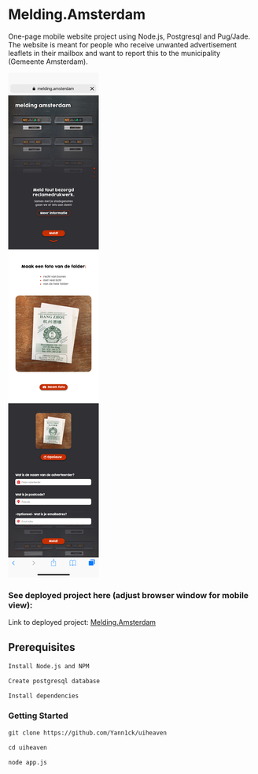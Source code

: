 # Melding.Amsterdam

One-page mobile website project using Node.js, Postgresql and Pug/Jade. The website is meant for people who receive unwanted advertisement leaflets in their mailbox and want to report this to the municipality (Gemeente Amsterdam).

![alt text](https://github.com/Yann1ck/uiheaven/blob/master/public/images/LandingPage_OVERVIEW_02012018.png "Melding.Amsterdam Website")

### See deployed project here (adjust browser window for mobile view):

Link to deployed project: <a href="https://melding-amsterdam.yannickvisbeek.com">Melding.Amsterdam</a>

## Prerequisites

```
Install Node.js and NPM
```

```
Create postgresql database
```

```
Install dependencies
```

### Getting Started
```
git clone https://github.com/Yann1ck/uiheaven
```

```
cd uiheaven
```

```
node app.js
```
